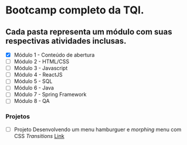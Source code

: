 # Bootcamp completo da TQI.

## Cada pasta representa um módulo com suas respectivas atividades inclusas.

- [x] Módulo 1 - Conteúdo de abertura
- [ ] Módulo 2 - HTML/CSS
- [ ] Módulo 3 - Javascript
- [ ] Módulo 4 - ReactJS
- [ ] Módulo 5 - SQL
- [ ] Módulo 6 - Java
- [ ] Módulo 7 - Spring Framework
- [ ] Módulo 8 - QA

### Projetos
- [ ] Projeto Desenvolvendo um menu hamburguer e *morphing* menu com CSS *Transitions* [Link](https://github.com/LucasSaladini/tqi_bootcamp/tree/main/first_project)